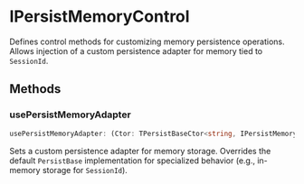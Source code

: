 # IPersistMemoryControl

Defines control methods for customizing memory persistence operations.
Allows injection of a custom persistence adapter for memory tied to `SessionId`.

## Methods

### usePersistMemoryAdapter

```ts
usePersistMemoryAdapter: (Ctor: TPersistBaseCtor<string, IPersistMemoryData<unknown>>) => void
```

Sets a custom persistence adapter for memory storage.
Overrides the default `PersistBase` implementation for specialized behavior (e.g., in-memory storage for `SessionId`).
